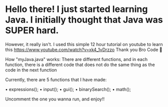 # Hello there! I just started learning Java. I initially thought that Java was SUPER hard. 
However, it really isn't. I used this simple 12 hour tutorial on youtube to learn this 
https://www.youtube.com/watch?v=xk4_1vDrzzo
 Thank you Bro Code 🤜

How "myJava.java" works:
There are different functions, and in each function, there is a different code that does not do the same thing as the code in the next function 

Currently, there are 5 functions that I have made:

• expressions();
• input();
• gui();
• binarySearch();
• math();

Uncomment the one you wanna run, and enjoy!!


